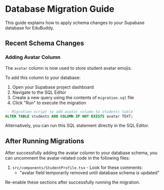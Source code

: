 # Database Migration Guide

This guide explains how to apply schema changes to your Supabase database for EduBuddy.

## Recent Schema Changes

### Adding Avatar Column

The `avatar` column is now used to store student avatar emojis.

To add this column to your database:

1. Open your Supabase project dashboard
2. Navigate to the SQL Editor
3. Create a new query using the contents of `migration.sql` file
4. Click "Run" to execute the migration

```sql
-- Migration script to add avatar column to students table
ALTER TABLE students ADD COLUMN IF NOT EXISTS avatar TEXT;
```

Alternatively, you can run this SQL statement directly in the SQL Editor.

## After Running Migrations

After successfully adding the avatar column to your database schema, you can uncomment the avatar-related code in the following files:

1. `src/components/StudentProfile.tsx` - Look for these comments:
   - "avatar field temporarily removed until database schema is updated"
   
Re-enable these sections after successfully running the migration.
